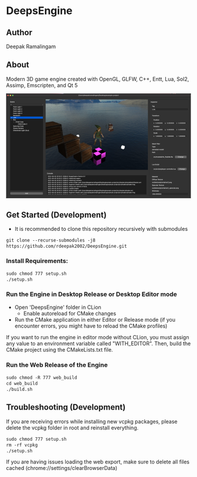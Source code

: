 # DeepsEngine

## Author

Deepak Ramalingam

## About

Modern 3D game engine created with OpenGL, GLFW, C++, Entt, Lua, Sol2, Assimp, Emscripten, and Qt 5

![Editor View Screenshot](doc/image/EditorView.png "Editor View")

## Get Started (Development)

- It is recommended to clone this repository recursively with submodules

```shell
git clone --recurse-submodules -j8 https://github.com/rdeepak2002/DeepsEngine.git
```

### Install Requirements:

```shell
sudo chmod 777 setup.sh
./setup.sh
```

### Run the Engine in Desktop Release or Desktop Editor mode
- Open 'DeepsEngine' folder in CLion
  - Enable autoreload for CMake changes
- Run the CMake application in either Editor or Release mode (if you encounter errors, you might have to reload the CMake profiles)

If you want to run the engine in editor mode without CLion, you must assign any value to an environment variable called "WITH_EDITOR". Then, build the CMake project using the CMakeLists.txt file. 

### Run the Web Release of the Engine

```shell
sudo chmod -R 777 web_build
cd web_build
./build.sh
```

## Troubleshooting (Development)

If you are receiving errors while installing new vcpkg packages, please delete the vcpkg folder in root and reinstall everything.

```shell
sudo chmod 777 setup.sh
rm -rf vcpkg
./setup.sh
```

If you are having issues loading the web export, make sure to delete all files cached (chrome://settings/clearBrowserData)
